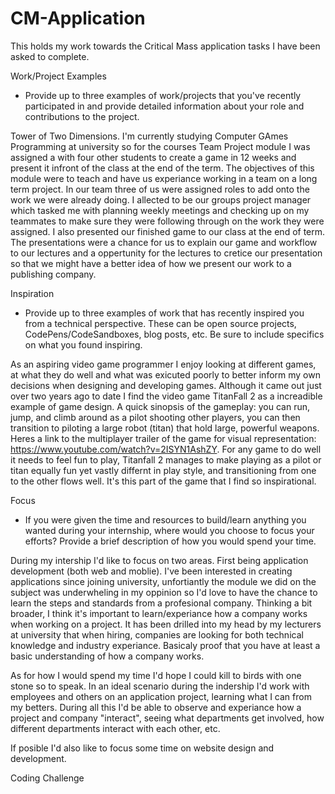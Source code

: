 # CM-Application
This holds my work towards the Critical Mass application tasks I have been asked to complete.

Work/Project Examples
- Provide up to three examples of work/projects that you've recently participated in and provide detailed information about your role and contributions to the project.

Tower of Two Dimensions.
I'm currently studying Computer GAmes  Programming at university so for the courses Team Project module I was assigned a with four other students to create a game in 12 weeks and present it infront of the class at the end of the term. The objectives of this module were to teach and have us experiance working in a team on a long term project. In our team three of us were assigned roles to add onto the work we were already doing. I allected to be our groups project manager which tasked me with planning weekly meetings and checking up on my teammates to make sure they were following through on the work they were assigned. I also presented our finished game to our class at the end of term. The presentations were a chance for us to explain our game and workflow to our lectures and a oppertunity for the lectures to cretice our presentation so that we might have a better idea of how we present our work to a publishing company.

Inspiration
- Provide up to three examples of work that has recently inspired you from a technical perspective. These can be open source projects, CodePens/CodeSandboxes, blog posts, etc. Be sure to include specifics on what you found inspiring.

As an aspiring video game programmer I enjoy looking at different games, at what they do well and what was exicuted poorly to better inform my own decisions when designing and developing games.
Although it came out just over two years ago to date I find the video game TitanFall 2 as a increadible example of game design. A quick sinopsis of the gameplay: you can run, jump, and climb around as a pilot shooting other players, you can then transition to piloting a large robot (titan) that hold large, powerful weapons. Heres a link to the multiplayer trailer of the game for visual representation: https://www.youtube.com/watch?v=2ISYN1AshZY. For any game to do well it needs to feel fun to play, Titanfall 2 manages to make playing as a pilot or titan equally fun yet vastly differnt in play style, and transitioning from one to the other flows well. It's this part of the game that I find so inspirational.



Focus
- If you were given the time and resources to build/learn anything you wanted during your internship, where would you choose to focus your efforts? Provide a brief description of how you would spend your time.

During my intership I'd like to focus on two areas.
First being application development (both web and moblie). I've been interested in creating applications since joining university, unfortiantly the module we did on the subject was underwheling in my oppinion so I'd love to have the chance to learn the steps and standards from a profesional company.
Thinking a bit broader, I think it's important to learn/experiance how a company works when working on a project. It has been drilled into my head by my lecturers at university that when hiring, companies are looking for both technical knowledge and industry experiance. Basicaly proof that you have at least a basic understanding of how a company works.

As for how I would spend my time I'd hope I could kill to birds with one stone so to speak. In an ideal scenario during the indership I'd work with employees and others on an application project, learning what I can from my betters. During all this I'd be able to observe and experiance how a project and company "interact", seeing what departments get involved, how different departments interact with each other, etc.

If posible I'd also like to focus some time on website design and development.

Coding Challenge
